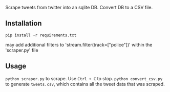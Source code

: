 
Scrape tweets from twitter into an sqlite DB.  Convert DB to a CSV file.

## Installation

`pip install -r requirements.txt`

may add additional filters to 'stream.filter(track=["police"])' within the 'scraper.py' file

## Usage

`python scraper.py` to scrape.  Use `Ctrl + C` to stop.
`python convert_csv.py` to generate `tweets.csv`, which contains all the tweet data that was scraped.
